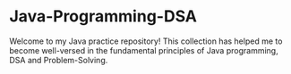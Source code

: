 # Java-Programming-DSA
Welcome to my Java practice repository! This collection has helped me to become well-versed in the fundamental principles of Java programming, DSA and Problem-Solving.
